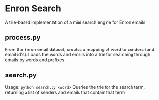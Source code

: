 # Enron Search

A trie-based implementation of a mini search engine for Enron emails

## process.py
From the Enron email dataset, creates a mapping of word to senders (and email id's). Loads the words and emails into a trie for searching through emails by words and prefixes.

## search.py
Usage: `python search.py <word>`
Queries the trie for the search term, returning a list of senders and emails that contain that term
